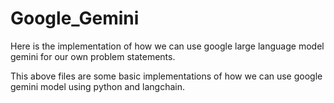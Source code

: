 # Google_Gemini

Here is the implementation of how we can use google large language model gemini for our own problem statements.

This above files are some basic implementations of how we can use google gemini model using python and langchain.
